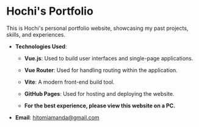 # Hochi's Portfolio
This is Hochi's personal portfolio website, showcasing my past projects, skills, and experiences.

- **Technologies Used**:
  - **Vue.js**: Used to build user interfaces and single-page applications.
  - **Vue Router**: Used for handling routing within the application.
  - **Vite**: A modern front-end build tool.
  - **GitHub Pages**: Used for hosting and deploying the website.

  - **For the best experience, please view this website on a PC.**

- **Email**: hitomiamanda@gmail.com
